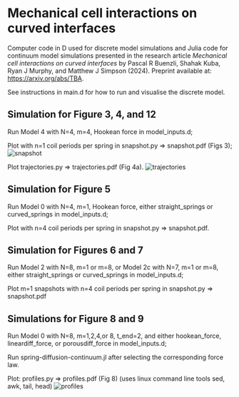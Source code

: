 # Mechanical cell interactions on curved interfaces
Computer code in D used for discrete model simulations and Julia code for continuum model simulations presented in the research article _Mechanical cell interactions on curved interfaces_ by Pascal R Buenzli, Shahak Kuba, Ryan J Murphy, and Matthew J Simpson (2024). Preprint available at: https://arxiv.org/abs/TBA.

See instructions in main.d for how to run and visualise the discrete model.

## Simulation for Figure 3, 4, and 12
Run Model 4 with N=4, m=4, Hookean force in model_inputs.d;

Plot with n=1 coil periods per spring in snapshot.py => snapshot.pdf (Figs 3);
![snapshot](https://github.com/prbuen/Buenzli2024_Mechanical_cell_interactions_on_curved_interfaces/assets/54585460/68581819-59cc-4173-b875-5d30d5133e41)


Plot trajectories.py => trajectories.pdf (Fig 4a).
![trajectories](https://github.com/prbuen/Buenzli2024_Mechanical_cell_interactions_on_curved_interfaces/assets/54585460/8d344549-1e1f-4876-9b93-2c6bebe41060)


## Simulation for Figure 5
Run Model 0 with N=4, m=1, Hookean force, either straight_springs or curved_springs in model_inputs.d;

Plot with n=4 coil periods per spring in snapshot.py => snapshot.pdf.

## Simulation for Figures 6 and 7
Run Model 2 with N=8, m=1 or m=8, or Model 2c with N=7, m=1 or m=8, either straight_springs or curved_springs in model_inputs.d;

Plot m=1 snapshots with n=4 coil periods per spring in snapshot.py => snapshot.pdf

## Simulations for Figure 8 and 9
Run Model 0 with N=8, m=1,2,4,or 8, t_end=2, and either hookean_force, lineardiff_force, or porousdiff_force in model_inputs.d;

Run spring-diffusion-continuum.jl after selecting the corresponding force law.

Plot: profiles.py => profiles.pdf (Fig 8) (uses linux command line tools sed, awk, tail, head)
![profiles](https://github.com/prbuen/Buenzli2024_Mechanical_cell_interactions_on_curved_interfaces/assets/54585460/4d480cb5-d7c6-4e26-8a97-33bf1e804b7b)


